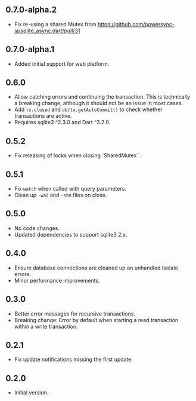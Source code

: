 ## 0.7.0-alpha.2

- Fix re-using a shared Mutex from https://github.com/powersync-ja/sqlite_async.dart/pull/31

## 0.7.0-alpha.1

- Added initial support for web platform.

## 0.6.0

- Allow catching errors and continuing the transaction. This is technically a breaking change, although it should not be an issue in most cases.
- Add `tx.closed` and `db/tx.getAutoCommit()` to check whether transactions are active.
- Requires sqlite3 ^2.3.0 and Dart ^3.2.0.

## 0.5.2

- Fix releasing of locks when closing `SharedMutex``.

## 0.5.1

- Fix `watch` when called with query parameters.
- Clean up `-wal` and `-shm` files on close.

## 0.5.0

- No code changes.
- Updated dependencies to support sqlite3 2.x.

## 0.4.0

- Ensure database connections are cleaned up on unhandled Isolate errors.
- Minor performance improvements.

## 0.3.0

- Better error messages for recursive transactions.
- Breaking change: Error by default when starting a read transaction within a write transaction.

## 0.2.1

- Fix update notifications missing the first update.

## 0.2.0

- Initial version.
